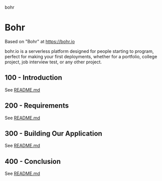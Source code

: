 bohr
# Bohr

Based on "Bohr" at https://bohr.io

bohr.io is a serverless platform designed for people starting to program, perfect for making your first deployments, whether for a portfolio, college project, job interview test, or any other project.

## 100 - Introduction

See [README.md](./100/README.md)

## 200 - Requirements

See [README.md](./200/README.md)

## 300 - Building Our Application

See [README.md](./300/README.md)

## 400 - Conclusion

See [README.md](./400/README.md)

